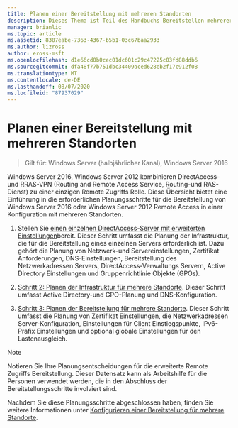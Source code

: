 ```yaml
---
title: Planen einer Bereitstellung mit mehreren Standorten
description: Dieses Thema ist Teil des Handbuchs Bereitstellen mehrerer Remote Zugriffs Server in einer Bereitstellung mit mehreren Standorten in Windows Server 2016.
manager: brianlic
ms.topic: article
ms.assetid: 8387eabe-7363-4367-b5b1-03c67baa2933
ms.author: lizross
author: eross-msft
ms.openlocfilehash: d1e66cd0b0cec01dc601c29c47225c03fd88ddb6
ms.sourcegitcommit: dfa48f77b751dbc34409aced628eb2f17c912f08
ms.translationtype: MT
ms.contentlocale: de-DE
ms.lasthandoff: 08/07/2020
ms.locfileid: "87937029"
---
```

# <a name="plan-a-multisite-deployment"></a>Planen einer Bereitstellung mit mehreren Standorten

>Gilt für: Windows Server (halbjährlicher Kanal), Windows Server 2016

 Windows Server 2016, Windows Server 2012 kombinieren DirectAccess-und RRAS-VPN (Routing and Remote Access Service, Routing-und RAS-Dienst) zu einer einzigen Remote Zugriffs Rolle. Diese Übersicht bietet eine Einführung in die erforderlichen Planungsschritte für die Bereitstellung von Windows Server 2016 oder Windows Server 2012 Remote Access in einer Konfiguration mit mehreren Standorten.

1.  Stellen Sie [einen einzelnen DirectAccess-Server mit erweiterten Einstellungen](/previous-versions/windows/it-pro/windows-server-2012-R2-and-2012/hh831436(v=ws.11))bereit. Dieser Schritt umfasst die Planung der Infrastruktur, die für die Bereitstellung eines einzelnen Servers erforderlich ist. Dazu gehört die Planung von Netzwerk-und Servereinstellungen, Zertifikat Anforderungen, DNS-Einstellungen, Bereitstellung des Netzwerkadressen Servers, DirectAccess-Verwaltungs Servern, Active Directory Einstellungen und Gruppenrichtlinie Objekte (GPOs).

2.  [Schritt 2: Planen der Infrastruktur für mehrere Standorte](Step-2-Plan-the-Multisite-Infrastructure.md). Dieser Schritt umfasst Active Directory-und GPO-Planung und DNS-Konfiguration.

3.  [Schritt 3: Planen der Bereitstellung für mehrere Standorte](Step-3-Plan-the-Multisite-Deployment.md). Dieser Schritt umfasst die Planung von Zertifikat Einstellungen, die Netzwerkadressen Server-Konfiguration, Einstellungen für Client Einstiegspunkte, IPv6-Präfix Einstellungen und optional globale Einstellungen für den Lastenausgleich.

> [!NOTE]
> Notieren Sie Ihre Planungsentscheidungen für die erweiterte Remote Zugriffs Bereitstellung. Dieser Datensatz kann als Arbeitshilfe für die Personen verwendet werden, die in den Abschluss der Bereitstellungsschritte involviert sind.

Nachdem Sie diese Planungsschritte abgeschlossen haben, finden Sie weitere Informationen unter [Konfigurieren einer Bereitstellung für mehrere Standorte](../configure/Configure-a-Multisite-Deployment.md).

